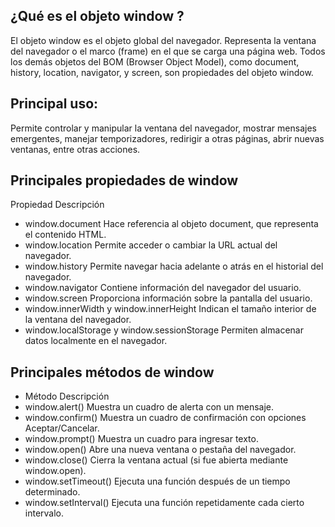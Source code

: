## ¿Qué es el objeto window ?

El objeto window es el objeto global del navegador.
Representa la ventana del navegador o el marco (frame) en el que se carga una página web.
Todos los demás objetos del BOM (Browser Object Model), como document, history, location, navigator, y screen, son propiedades del objeto window.

## Principal uso:
Permite controlar y manipular la ventana del navegador, mostrar mensajes emergentes, manejar temporizadores, redirigir a otras páginas, abrir nuevas ventanas, entre otras acciones.

## Principales propiedades de window
Propiedad	Descripción
- window.document	Hace referencia al objeto document, que representa el contenido HTML.
- window.location	Permite acceder o cambiar la URL actual del navegador.
- window.history	Permite navegar hacia adelante o atrás en el historial del navegador.
- window.navigator	Contiene información del navegador del usuario.
- window.screen	Proporciona información sobre la pantalla del usuario.
- window.innerWidth y window.innerHeight	Indican el tamaño interior de la ventana del navegador.
- window.localStorage y window.sessionStorage	Permiten almacenar datos localmente en el navegador.
## Principales métodos de window
- Método	Descripción
- window.alert()	Muestra un cuadro de alerta con un mensaje.
- window.confirm()	Muestra un cuadro de confirmación con opciones Aceptar/Cancelar.
- window.prompt()	Muestra un cuadro para ingresar texto.
- window.open()	Abre una nueva ventana o pestaña del navegador.
- window.close()	Cierra la ventana actual (si fue abierta mediante window.open).
- window.setTimeout()	Ejecuta una función después de un tiempo determinado.
- window.setInterval()	Ejecuta una función repetidamente cada cierto intervalo.